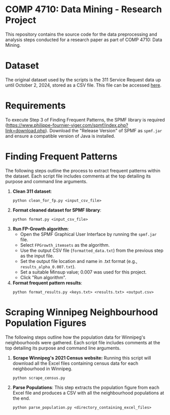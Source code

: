 # COMP 4710: Data Mining - Research Project
This repository contains the source code for the data preprocessing and analysis steps conducted for a research paper as part of COMP 4710: Data Mining.

# Dataset
The original dataset used by the scripts is the 311 Service Request data up until October 2, 2024, stored as a CSV file. This file can be accessed [here](https://drive.google.com/file/d/1eacVh37akPoYrC0frFga439dOGj7VbX3/view?usp=drive_link).

# Requirements
To execute Step 3 of Finding Frequent Patterns, the SPMF library is required (https://www.philippe-fournier-viger.com/spmf/index.php?link=download.php). Download the "Release Version" of SPMF as `spmf.jar` and ensure a compatible version of Java is installed.

# Finding Frequent Patterns
The following steps outline the process to extract frequent patterns within the dataset. Each script file includes comments at the top detailing its purpose and command line arguments.

1. **Clean 311 dataset**:
   ```
   python clean_for_fp.py <input_csv_file>
   ```
2. **Format cleaned dataset for SPMF library**:
   ```
   python format.py <input_csv_file>
   ```
3. **Run FP-Growth algorithm**:
   - Open the SPMF Graphical User Interface by running the `spmf.jar` file.
   - Select `FPGrowth_itemsets` as the algorithm.
   - Use the output CSV file (`formatted_data.txt`) from the previous step as the input file.
   - Set the output file location and name in .txt format (e.g., `results_alpha_0.007.txt`).
   - Set a suitable Minsup value; 0.007 was used for this project.
   - Click "Run algorithm".
4. **Format frequent pattern results**:
   ```
   python format_results.py <keys.txt> <results.txt> <output.csv>
   ```

# Scraping Winnipeg Neighbourhood Population Figures
The following steps outline how the population data for Winnipeg's neighbourhoods were gathered. Each script file includes comments at the top detailing its purpose and command line arguments.

1. **Scrape Winnipeg's 2021 Census website:**
Running this script will download all the Excel files containing census data for each neighbourhood in Winnipeg.
    ```
    python scrape_census.py
    ```
2. **Parse Populations**:
This step extracts the population figure from each Excel file and produces a CSV with all the 
neighbourhood populations at the end.
    ```
    python parse_population.py <directory_containing_excel_files>
    ```
